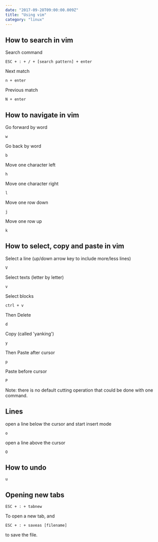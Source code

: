 ```yaml
---
date: "2017-09-28T09:00:00.009Z"
title: "Using vim"
category: "linux"
---
```

## How to search in vim
Search command
```
ESC + : + / + [search pattern] + enter
```

Next match
```
n + enter
```

Previous match
```
N + enter
```

## How to navigate in vim
Go forward by word
```
w
```
Go back by word
```
b
```
Move one character left
```
h
```
Move one character right
```
l
```
Move one row down
```
j
```
Move one row up
```
k
```


## How to select, copy and paste in vim
Select a line (up/down arrow key to include more/less lines)
```
V
```
Select texts (letter by letter)
```
v   
```
Select blocks 
```
ctrl + v
```

Then
Delete
```
d
```
Copy (called 'yanking')
```
y
```

Then
Paste after cursor
```
p
```
Paste before cursor
```
P
```

Note: there is no default cutting operation that could be done with one command.

## Lines
open a line below the cursor and start insert mode
```
o
```
open a line above the cursor
```
O
```


## How to undo
```
u
```

## Opening new tabs
```
ESC + : + tabnew
```
To open a new tab,
and 
```
ESC + : + saveas [filename]
```
to save the file.
